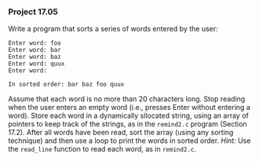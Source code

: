 ### Project 17.05

Write a program that sorts a series of words entered by the user:

```
Enter word: foo
Enter word: bar
Enter word: baz
Enter word: quux
Enter word:

In sorted order: bar baz foo quux
```

Assume that each word is no more than 20 characters long. Stop reading when the
user enters an empty word (i.e., presses Enter without entering a word). Store
each word in a dynamically sllocated string, using an array of pointers to keep
track of the strings, as in the `remind2.c` program (Section 17.2). After all
words have been read, sort the array (using any sorting technique) and then use
a loop to print the words in sorted order. *Hint:* Use the `read_line` function
to read each word, as in `remind2.c`.
